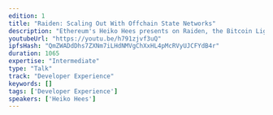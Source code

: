 ```yaml
---
edition: 1
title: "Raiden: Scaling Out With Offchain State Networks"
description: "Ethereum's Heiko Hees presents on Raiden, the Bitcoin Lightning-Network inspired extension to Ethereum which scales-out asset transfer capacity."
youtubeUrl: "https://youtu.be/h791zjvf3uQ"
ipfsHash: "QmZWADdDhs7ZXNm7iLHdNMVgChXxHL4pMcRVyUJCFYdB4r"
duration: 1065
expertise: "Intermediate"
type: "Talk"
track: "Developer Experience"
keywords: []
tags: ['Developer Experience']
speakers: ['Heiko Hees']
---
```

